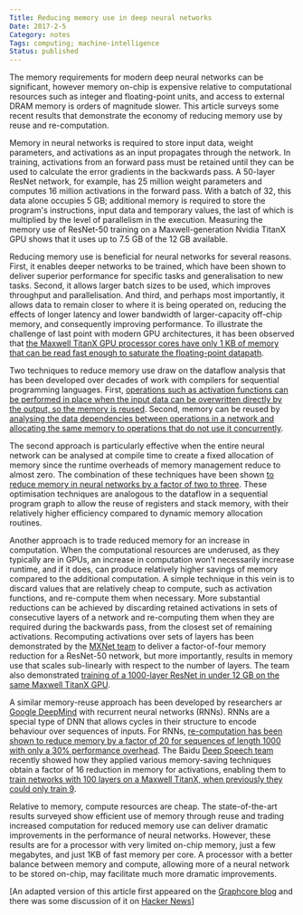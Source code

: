 ```yaml
---
Title: Reducing memory use in deep neural networks
Date: 2017-2-5
Category: notes
Tags: computing; machine-intelligence
Status: published
---
```


The memory requirements for modern deep neural networks can be significant,
however memory on-chip is expensive relative to computational resources such as
integer and floating-point units, and access to external DRAM memory is orders
of magnitude slower. This article surveys some recent results that demonstrate
the economy of reducing memory use by reuse and re-computation.

Memory in neural networks is required to store input data, weight parameters,
and activations as an input propagates through the network. In training,
activations from an forward pass must be retained until they can be used to
calculate the error gradients in the backwards pass. A 50-layer ResNet network,
for example, has 25 million weight parameters and computes 16 million
activations in the forward pass. With a batch of 32, this data alone occupies 5
GB; additional memory is required to store the program's instructions, input
data and temporary values, the last of which is multiplied by the level
of parallelism in the execution. Measuring the memory use of ResNet-50 training
on a Maxwell-generation Nvidia TitanX GPU shows that it uses up to 7.5 GB of
the 12 GB available.

Reducing memory use is beneficial for neural networks for several reasons.
First, it enables deeper networks to be trained, which have been shown to
deliver superior performance for specific tasks and generalisation to new
tasks. Second, it allows larger batch sizes to be used, which improves
throughput and parallelisation. And third, and perhaps most importantly, it
allows data to remain closer to where it is being operated on, reducing the
effects of longer latency and lower bandwidth of larger-capacity off-chip
memory, and consequently improving performance. To illustrate the challenge of
last point with modern GPU architectures, it has been observed that [the
Maxwell TitanX GPU processor cores have only 1 KB of memory that can be read
fast enough to saturate the floating-point
datapath](http://jmlr.org/proceedings/papers/v48/diamos16.pdf).

Two techniques to reduce memory use draw on the dataflow analysis that has been
developed over decades of work with compilers for sequential programming
languages. First, [operations such as activation functions can be performed in
place when the input data can be overwritten directly by the output, so the
memory is
reused](http://mxnet.io/architecture/note_memory.html#in-place-operations).
Second, memory can be reused by [analysing the data dependencies between
operations in a network and allocating the same memory to operations that do
not use it
concurrently](http://mxnet.io/architecture/note_memory.html#standard-memory-sharing).

The second approach is particularly effective when the entire neural network
can be analysed at compile time to create a fixed allocation of memory since
the runtime overheads of memory management reduce to almost zero. The
combination of these techniques have been shown [to reduce memory in neural
networks by a factor of two to three](https://arxiv.org/pdf/1604.06174v2.pdf).
These optimisation techniques are analogous to the dataflow in a sequential
program graph to allow the reuse of registers and stack memory, with their
relatively higher efficiency compared to dynamic memory allocation routines.

Another approach is to trade reduced memory for an increase in computation.
When the computational resources are underused, as they typically are in GPUs,
an increase in computation won’t necessarily increase runtime, and if it does,
can produce relatively higher savings of memory compared to the additional
computation. A simple technique in this vein is to discard values that are
relatively cheap to compute, such as activation functions, and re-compute them
when necessary. More substantial reductions can be achieved by discarding
retained activations in sets of consecutive layers of a network and re-computing
them when they are required during the backwards pass, from the closest set of
remaining activations. Recomputing activations over sets of layers has been
demonstrated by the [MXNet team](https://mxnet.io) to deliver a factor-of-four
memory reduction for a ResNet-50 network, but more importantly, results in
memory use that scales sub-linearly with respect to the number of layers. The
team also demonstrated [training of a 1000-layer ResNet in under 12 GB on the
same Maxwell TitanX GPU](https://arxiv.org/pdf/1604.06174v2.pdf).

A similar memory-reuse approach has been developed by researchers ar [Google
DeepMind](https://deepmind.com/) with recurrent neural networks (RNNs). RNNs
are a special type of DNN that allows cycles in their structure to encode
behaviour over sequences of inputs.  For RNNs, [re-computation has been shown
to reduce memory by a factor of 20 for sequences of length 1000 with only a 30%
performance overhead](https://arxiv.org/pdf/1606.03401v1.pdf). The Baidu [Deep
Speech team](http://research.baidu.com/) recently showed how they applied
various memory-saving techniques obtain a factor of 16 reduction in memory for
activations, enabling them to [train networks with 100 layers on a Maxwell
TitanX, when previously they could only train
9](http://jmlr.org/proceedings/papers/v48/diamos16.pdf).

Relative to memory, compute resources are cheap. The state-of-the-art results
surveyed show efficient use of memory through reuse and trading increased
computation for reduced memory use can deliver dramatic improvements in the
performance of neural networks. However, these results are for a processor with
very limited on-chip memory, just a few megabytes, and just 1KB of fast memory
per core. A processor with a better balance between memory and compute,
allowing more of a neural network to be stored on-chip, may facilitate much
more dramatic improvements.

\[An adapted version of this article first appeared on the [Graphcore
blog](https://www.graphcore.ai/blog/why-is-so-much-memory-needed-for-deep-neural-networks)
and there was some discussion of it on [Hacker
News](https://news.ycombinator.com/item?id=13928523)\]
